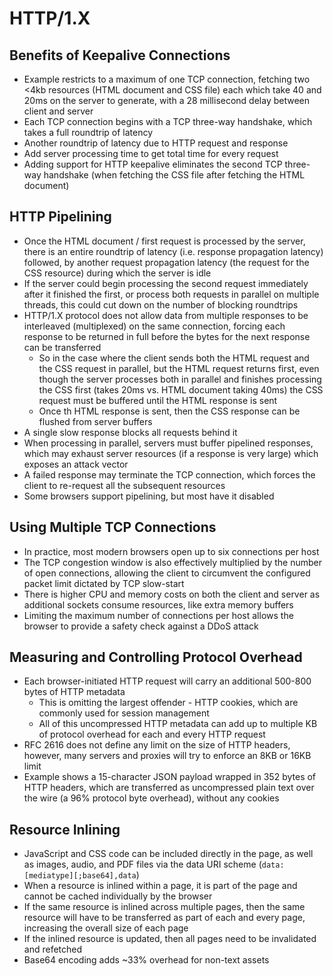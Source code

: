 # HTTP/1.X

## Benefits of Keepalive Connections

* Example restricts to a maximum of one TCP connection, fetching two <4kb resources (HTML document and CSS file) each which take 40 and 20ms on the server to generate, with a 28 millisecond delay between client and server
* Each TCP connection begins with a TCP three-way handshake, which takes a full roundtrip of latency
* Another roundtrip of latency due to HTTP request and response
* Add server processing time to get total time for every request
* Adding support for HTTP keepalive eliminates the second TCP three-way handshake (when fetching the CSS file after fetching the HTML document)

## HTTP Pipelining


* Once the HTML document / first request is processed by the server, there is an entire roundtrip of latency (i.e. response propagation latency) followed, by another request propagation latency (the request for the CSS resource) during which the server is idle
* If the server could begin processing the second request immediately after it finished the first, or process both requests in parallel on multiple threads, this could cut down on the number of blocking roundtrips
* HTTP/1.X protocol does not allow data from multiple responses to be interleaved (multiplexed) on the same connection, forcing each response to be returned in full before the bytes for the next response can be transferred
  * So in the case where the client sends both the HTML request and the CSS request in parallel, but the HTML request returns first, even though the server processes both in parallel and finishes processing the CSS first (takes 20ms vs. HTML document taking 40ms) the CSS request must be buffered until the HTML response is sent
  * Once th HTML response is sent, then the CSS response can be flushed from server buffers
* A single slow response blocks all requests behind it
* When processing in parallel, servers must buffer pipelined responses, which may exhaust server resources (if a response is very large) which exposes an attack vector
* A failed response may terminate the TCP connection, which forces the client to re-request all the subsequent resources
* Some browsers support pipelining, but most have it disabled

## Using Multiple TCP Connections

* In practice, most modern browsers open up to six connections per host
* The TCP congestion window is also effectively multiplied by the number of open connections, allowing the client to circumvent the configured packet limit dictated by TCP slow-start
* There is higher CPU and memory costs on both the client and server as additional sockets consume resources, like extra memory buffers
* Limiting the maximum number of connections per host allows the browser to provide a safety check against a DDoS attack

## Measuring and Controlling Protocol Overhead

* Each browser-initiated HTTP request will carry an additional 500-800 bytes of HTTP metadata
  * This is omitting the largest offender - HTTP cookies, which are commonly used for session management
  * All of this uncompressed HTTP metadata can add up to multiple KB of protocol overhead for each and every HTTP request
* RFC 2616 does not define any limit on the size of HTTP headers, however, many servers and proxies will try to enforce an 8KB or 16KB limit
* Example shows a 15-character JSON payload wrapped in 352 bytes of HTTP headers, which are transferred as uncompressed plain text over the wire (a 96% protocol byte overhead), without any cookies

## Resource Inlining

* JavaScript and CSS code can be included directly in the page, as well as images, audio, and PDF files via the data URI scheme (`data:[mediatype][;base64],data`)
* When a resource is inlined within a page, it is part of the page and cannot be cached individually by the browser
* If the same resource is inlined across multiple pages, then the same resource will have to be transferred as part of each and every page, increasing the overall size of each page
* If the inlined resource is updated, then all pages need to be invalidated and refetched
* Base64 encoding adds ~33% overhead for non-text assets

